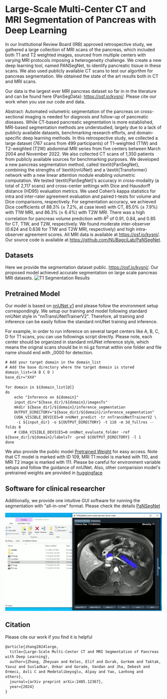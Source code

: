 # Large-Scale Multi-Center CT and MRI Segmentation of Pancreas with Deep Learning

In our Institutional Review Board (IRB) approved retrospective study, we gathered a large collection of MRI scans of the pancreas, which included both T1 and T2 weighted images, sourced from multiple centers with varying MRI protocols imposing a heterogeneity challenge. We create a new deep learning tool, named PANSegNet, to identify pancreatic tissue in these scans. We also used publicly available CT scans to test our algorthm for pancreas segmentation. We obtained the state of the art results both in CT and MRI scans.

Our data is the largest ever MRI pancreas dataset so far in in the literature and can be found here (PanSegData): https://osf.io/kysnj/.
Please cite our work when you use our code and data.

Abstract:
Automated volumetric segmentation of the pancreas on cross-sectional imaging is needed for diagnosis and follow-up of pancreatic diseases. While CT-based pancreatic segmentation is more established, MRI-based segmentation methods are understudied, largely due to a lack of publicly available datasets, benchmarking research efforts, and domain-specific deep learning methods. In this retrospective study, we collected a large dataset (767 scans from 499 participants) of T1-weighted (T1W) and T2-weighted (T2W) abdominal MRI series from five centers between March 2004 and November 2022. We also collected CT scans of 1,350 patients from publicly available sources for benchmarking purposes. We developed a new pancreas segmentation method, called \textit{PanSegNet}, combining the strengths of \textit{nnUNet} and a \textit{Transformer} network with a new linear attention module enabling volumetric computation. We tested \textit{PanSegNet}’s accuracy in cross-modality (a total of 2,117 scans) and cross-center settings with Dice and Hausdorff distance (HD95) evaluation metrics. We used Cohen’s kappa statistics for intra and inter-rater agreement evaluation and paired t-tests for volume and Dice comparisons, respectively. For segmentation accuracy, we achieved Dice coefficients of 88.3\% (± 7.2\%, at case level) with CT, 85.0\% (± 7.9\%) with T1W MRI, and 86.3\% (± 6.4\%) with T2W MRI. There was a high correlation for pancreas volume prediction with $R^2$ of 0.91, 0.84, and 0.85 for CT, T1W, and T2W, respectively. We found moderate inter-observer (0.624 and 0.638 for T1W and T2W MRI, respectively) and high intra-observer agreement scores. All MRI data is available at https://osf.io/kysnj/. Our source code is available at https://github.com/NUBagciLab/PaNSegNet.



## Datasets
Here we provide the segmentation dataset public.
https://osf.io/kysnj/. Our proposed model achieved accurate segmentation on large scale pancreas MRI datasets.
![T1 Segmentation Results](./assets/T1_Segmentation_Visualization.png)

## Pretrained Model

Our model is based on [nnUNet v1](https://github.com/MIC-DKFZ/nnUNet.git) and please follow the environment setup correspondingly. We setup our training and model following standard nnUNet style in "nnTransUNetTrainerV2". Therefore, all training and inference can be easily follow the standard nnUNet training and inference.

For example, in order to run inference on several target centers like A, B, C, D for T1 scans, you can use followings script directly. Please note, each center should be organized in standard nnUNet inference style, which means the original scans should be in nii.gz format within one folder and file name should end with _0000 for detection.

```shell
# Add your target domain in the domain_list
# Add the base directory where the target domain is stored
domain_list=(A B C D )
base_dir="XXX"

for domain in ${domain_list[@]}
do
    echo "Inference on ${domain}"
    input_dir="${base_dir}/${domain}/imagesTs"
    mkdir ${base_dir}/${domain}/inference_segmentation
    OUTPUT_DIRECTORY="${base_dir}/${domain}/inference_segmentation"
    CUDA_VISIBLE_DEVICES=0 nnUNet_predict -tr nnTransUNetTrainerV2 \
     -i ${input_dir} -o ${OUTPUT_DIRECTORY} -t 110 -m 3d_fullres --folds 0
    # CUDA_VISIBLE_DEVICES=0 nnUNet_evaluate_folder -ref ${base_dir}/${domain}/labelsTr -pred ${OUTPUT_DIRECTORY} -l 1
done
```

We also provide the public model [Pretrained Weight](https://drive.google.com/drive/folders/1TDuQglEWmUkBDtz5_IAjrCKQzlsYFm-v?usp=sharing) for easy access. Note that CT model is marked with ID 109, MRI T1 model is marked with 110, and MRI T2 image is marked with 111. Please be careful for environment variable setups and follow the guidance of nnUNet. Also, other comparision model's pretrained weights are provided in [huggingface](https://huggingface.co/onkarsus13/Northwestern_pan_seg/tree/main)


## Software for clinical researcher

Additionally, we provide one intuitive GUI software for running the segmentation with "all-in-one" format. Please check the details [PaNSegNet](./software/guidance.md)

![Easy GUI](./assets/GUI.jpg)


## Citation

Please cite our work if you find it is helpful
```
@article{zhang2024large,
  title={Large-Scale Multi-Center CT and MRI Segmentation of Pancreas with Deep Learning},
  author={Zhang, Zheyuan and Keles, Elif and Durak, Gorkem and Taktak, Yavuz and Susladkar, Onkar and Gorade, Vandan and Jha, Debesh and Ormeci, Asli C and Medetalibeyoglu, Alpay and Yao, Lanhong and others},
  journal={arXiv preprint arXiv:2405.12367},
  year={2024}
}
```